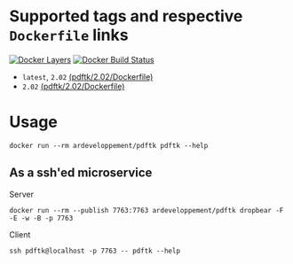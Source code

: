 # Supported tags and respective `Dockerfile` links
[![Docker Layers](https://images.microbadger.com/badges/image/ardeveloppement/pdftk.svg)][microbadger]
[![Docker Build Status](https://img.shields.io/docker/build/ardeveloppement/pdftk.svg)][dockerstore]

* `latest`, `2.02` [(pdftk/2.02/Dockerfile)](https://github.com/ArDeveloppement/docker-images/blob/master/pdftk/2.02/Dockerfile)
* `2.02` [(pdftk/2.02/Dockerfile)](https://github.com/ArDeveloppement/docker-images/blob/master/pdftk/2.02/Dockerfile)

# Usage

```
docker run --rm ardeveloppement/pdftk pdftk --help
```

## As a ssh'ed microservice

Server

```
docker run --rm --publish 7763:7763 ardeveloppement/pdftk dropbear -F -E -w -B -p 7763
```

Client

```
ssh pdftk@localhost -p 7763 -- pdftk --help
```

[microbadger]: https://microbadger.com/images/ardeveloppement/pdftk
[dockerstore]: https://store.docker.com/community/images/ardeveloppement/pdftk
